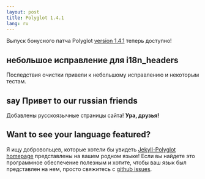 ```yaml
---
layout: post
title: Polyglot 1.4.1
lang: ru
---
```


Выпуск бонусного патча Polyglot [version 1.4.1](https://rubygems.org/gems/jekyll-polyglot/versions/1.4.1) 
теперь доступно!

## небольшое исправление для i18n_headers

Последствия очистки привели к небольшому исправлению и некоторым тестам.

## say Привет to our russian friends

Добавлены русскоязычные страницы сайта! **Ура, друзья!**

## Want to see your language featured?


Я ищу добровольцев, которые хотели бы увидеть [Jekyll-Polyglot homepage](https://polyglot.untra.io/) представлены на вашем родном языке! Если вы найдете это программное обеспечение полезным и хотите, чтобы ваш язык был представлен на нем, просто свяжитесь с [github issues](https://github.com/untra/polyglot/issues).
